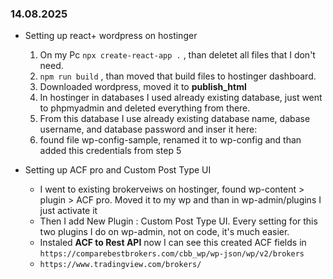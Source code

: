 ### 14.08.2025

* Setting up react+ wordpress on hostinger
    1. On my Pc ```npx create-react-app .``` , than deletet all files that I don't need.
    2. ```npm run build``` , than moved that build files to hostinger dashboard.
    3. Downloaded  wordpress, moved it to **publish_html**
    4. In hostinger in databases I used already existing database, just went to phpmyadmin and deleted everything from there.
    5. From this database I use already existing database name, dabase username, and database password and inser it here:
    6. found file wp-config-sample, renamed it to wp-config and than added this credentials from step 5

* Setting up ACF pro and Custom Post Type UI
    * I went to existing brokerveiws on hostinger, found wp-content > plugin > ACF pro. Moved it to my wp and than in wp-admin/plugins I just activate it
    * Then I add New Plugin : Custom Post Type UI. Every setting for this two plugins I do on wp-admin, not on code, it's much easier.
    * Instaled **ACF to Rest API** now I can see this created ACF fields in ```https://comparebestbrokers.com/cbb_wp/wp-json/wp/v2/brokers```
    * ```https://www.tradingview.com/brokers/``` 